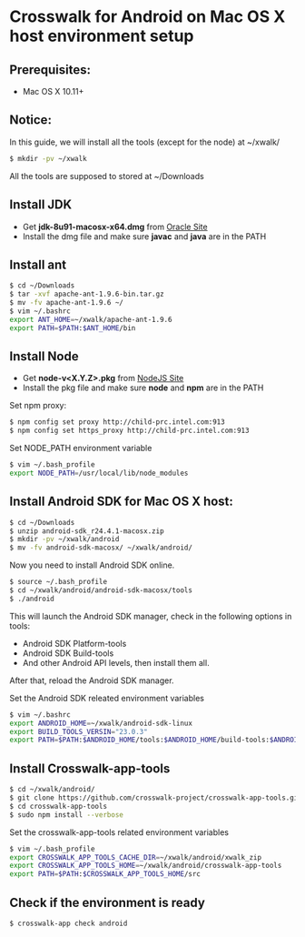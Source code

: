 # Crosswalk for Android on Mac OS X host environment setup

## Prerequisites:
* Mac OS X 10.11+

## Notice:
In this guide, we will install all the tools (except for the node) at ~/xwalk/
```Bash
$ mkdir -pv ~/xwalk
```
All the tools are supposed to stored at ~/Downloads

## Install JDK
* Get **jdk-8u91-macosx-x64.dmg** from [Oracle Site](http://www.oracle.com/technetwork/java/javase/downloads/jdk8-downloads-2133151.html)
* Install the dmg file and make sure **javac** and **java** are in the PATH

## Install ant
```Bash
$ cd ~/Downloads
$ tar -xvf apache-ant-1.9.6-bin.tar.gz
$ mv -fv apache-ant-1.9.6 ~/
$ vim ~/.bashrc
export ANT_HOME=~/xwalk/apache-ant-1.9.6
export PATH=$PATH:$ANT_HOME/bin
```

## Install Node
* Get **node-v<X.Y.Z>.pkg** from [NodeJS Site](https://nodejs.org/en/download/)
* Install the pkg file and make sure **node** and **npm** are in the PATH

Set npm proxy:
```Bash
$ npm config set proxy http://child-prc.intel.com:913
$ npm config set https_proxy http://child-prc.intel.com:913
```

Set NODE_PATH environment variable
```Bash
$ vim ~/.bash_profile
export NODE_PATH=/usr/local/lib/node_modules
```

## Install Android SDK for Mac OS X host:
```Bash
$ cd ~/Downloads
$ unzip android-sdk_r24.4.1-macosx.zip
$ mkdir -pv ~/xwalk/android
$ mv -fv android-sdk-macosx/ ~/xwalk/android/
```

Now you need to install Android SDK online.
```Bash
$ source ~/.bash_profile
$ cd ~/xwalk/android/android-sdk-macosx/tools
$ ./android
```

This will launch the Android SDK manager, check in the following options in tools:

* Android SDK Platform-tools
* Android SDK Build-tools
* And other Android API levels, then install them all.

After that, reload the Android SDK manager.

Set the Android SDK releated environment variables
```Bash
$ vim ~/.bashrc
export ANDROID_HOME=~/xwalk/android-sdk-linux
export BUILD_TOOLS_VERSIN="23.0.3"
export PATH=$PATH:$ANDROID_HOME/tools:$ANDROID_HOME/build-tools:$ANDROID_HOME/build-tools/$BUILD_TOOLS_VERSION:$ANDROID_HOME/platform-tools
```

## Install Crosswalk-app-tools
```Bash
$ cd ~/xwalk/android/
$ git clone https://github.com/crosswalk-project/crosswalk-app-tools.git
$ cd crosswalk-app-tools
$ sudo npm install --verbose
```

Set the crosswalk-app-tools related environment variables
```Bash
$ vim ~/.bash_profile
export CROSSWALK_APP_TOOLS_CACHE_DIR=~/xwalk/android/xwalk_zip
export CROSSWALK_APP_TOOLS_HOME=~/xwalk/android/crosswalk-app-tools
export PATH=$PATH:$CROSSWALK_APP_TOOLS_HOME/src
```

## Check if the environment is ready
```Bash
$ crosswalk-app check android
```
